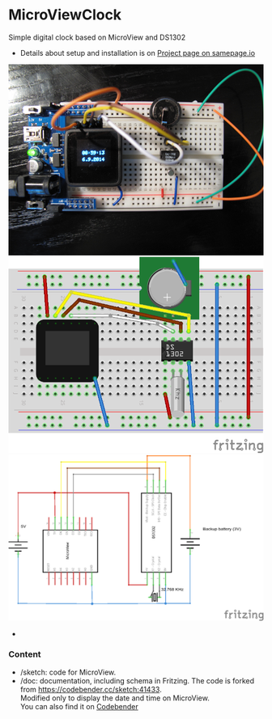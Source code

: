 MicroViewClock
==============

Simple digital clock based on MicroView and DS1302

- Details about setup and installation is on [Project page on samepage.io](https://samepage.io/app/#!/8740458cffb7c86971911d5f12e1e2291de7f7b7/page-132750646494497742-microview-clock) 
 
![Photo](/doc/breadboard.png) 
![Breadboard](/doc/schema_bb.png) 
![Schema](/doc/schema_schem.png) 

- 
### Content
- /sketch: code for MicroView. 
- /doc: documentation, including schema in Fritzing.
The code is forked from https://codebender.cc/sketch:41433. <br>
Modified only to display the date and time on MicroView.<br>
You can also find it on [Codebender](https://codebender.cc/sketch:47544)
